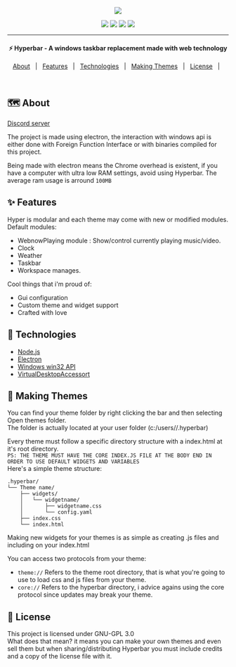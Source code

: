 <p align="center"><img src="https://i.imgur.com/W8xDQCG.png"></p>

<p  align="center">
<img src="https://img.shields.io/badge/PLATFORM-Windows%20x64-%2300A3FF?style=flat-square&logo=window"/> <img src="https://img.shields.io/discord/763847972013342740?color=%2300A9FF&label=Discord&logo=discord&logoColor=%23ffffff&style=flat-square"/> <img src="https://img.shields.io/david/nodgear/hyperbar?color=%2300A3FF&logo=npm&style=flat-square"/> <img src="https://img.shields.io/badge/CODE%20STYLE-Standard-%2300A3FF?logo=javascript&style=flat-square">
</p>

<hr>
<h4 align="center">⚡ Hyperbar - A windows taskbar replacement made with web technology</h1>
<p align="center">
  <a href="#-about">About</a> &#xa0; | &#xa0;
  <a href="#-features">Features</a> &#xa0; | &#xa0;
  <a href="#-technologies">Technologies</a> &#xa0; | &#xa0;
  <a href="#-making-themes">Making Themes</a> &#xa0; | &#xa0;
  <a href="#-license">License</a> &#xa0; | &#xa0;
</p>
<br>

## 🗺️ About ##
[Discord server](https://discord.gg/MEKtpUPBeU)

The project is made using electron, the interaction with windows api is either done with Foreign Function Interface or with binaries compiled for this project.

Being made with electron means the Chrome overhead is existent, if you have a computer with ultra low RAM settings, avoid using Hyperbar. The average ram usage is arround `100MB`

## ✨ Features ##
Hyper is modular and each theme may come with new or modified modules.<br>
Default modules:<br>
 - WebnowPlaying module : Show/control currently playing music/video.
 - Clock
 - Weather
 - Taskbar
 - Workspace manages.

Cool things that i'm proud of:
 - Gui configuration
 - Custom theme and widget support
 - Crafted with love

## 🚀 Technologies ##
- [Node.js](https://nodejs.org/en/)
- [Electron](https://www.electronjs.org/)
- [Windows win32 API](https://docs.microsoft.com/en-us/windows/win32/apiindex/windows-api-list)
- [VirtualDesktopAccessort](https://github.com/Ciantic/VirtualDesktopAccessor)

## 📐 Making Themes ##
You can find your theme folder by right clicking the bar and then selecting Open themes folder.<bR>
The folder is actually located at your user folder (c:/users/<your username>/.hyperbar)<br>

Every theme must follow a specific directory structure with a index.html at it's root directory.<br>
`PS: THE THEME MUST HAVE THE CORE INDEX.JS FILE AT THE BODY END IN ORDER TO USE DEFAULT WIDGETS AND VARIABLES`<br>
Here's a simple theme structure:
```
.hyperbar/
└── Theme name/
    ├── widgets/
    │   └── widgetname/
    │       ├── widgetname.css
    │       └── config.yaml
    ├── index.css
    └── index.html
```

Making new widgets for your themes is as simple as creating .js files and including on your index.html

You can access two protocols from your theme:<br>
 - `theme://` Refers to the theme root directory, that is what you're going to use to load css and js files from your theme.
 - `core://` Refers to the hyperbar directory, i advice agains using the core protocol since updates may break your theme.

## 📝 License ##
This project is licensed under GNU-GPL 3.0<br>
What does that mean? it means you can make your own themes and even sell them but when sharing/distributing Hyperbar you must include credits and a copy of the license file with it.
